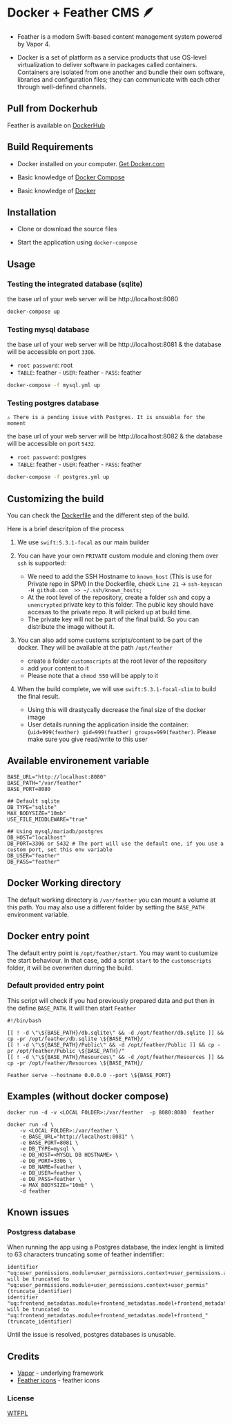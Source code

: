 # Docker + Feather CMS 🪶

- Feather is a modern Swift-based content management system powered by Vapor 4.

- Docker is a set of platform as a service products that use OS-level virtualization to deliver software in packages called containers. Containers are isolated from one another and bundle their own software, libraries and configuration files; they can communicate with each other through well-defined channels. 

## Pull from Dockerhub

Feather is available on [DockerHub](https://hub.docker.com/r/feathercms/feathercms)

## Build Requirements 

- Docker installed on your computer. [Get Docker.com](https://docs.docker.com/get-docker/)

- Basic knowledge of [Docker Compose](https://docs.docker.com/compose/)

- Basic knowledge of [Docker](https://docs.docker.com/)


## Installation

- Clone or download the source files

- Start the application using `docker-compose`

## Usage

### Testing the integrated database (sqlite)
the base url of your web server will be http://localhost:8080


```bash
docker-compose up
```

### Testing mysql database
the base url of your web server will be http://localhost:8081
& the database will be accessible on port `3306`. 
- `root password`: root
- `TABLE`: feather - `USER`: feather - `PASS`: feather

```bash
docker-compose -f mysql.yml up
```

### Testing postgres database
`⚠️ There is a pending issue with Postgres. It is unsuable for the moment`

the base url of your web server will be http://localhost:8082
& the database will be accessible on port `5432`. 
- `root password`: postgres
- `TABLE`: feather - `USER`: feather - `PASS`: feather

```bash
docker-compose -f postgres.yml up
```

## Customizing the build

You can check the [Dockerfile](https://github.com/FeatherCMS/feather/blob/main/Dockerfile?raw=true) and the different step of the build.

Here is a brief descritpion of the process

1. We use `swift:5.3.1-focal` as our main builder
2. You can have your own `PRIVATE` custom module and cloning them over `ssh` is supported:
    -  We need to add the SSH Hostname to `known_host` (This is use for Private repo in SPM)
    In the Dockerfile, check `Line 21` -> `ssh-keyscan -H github.com  >> ~/.ssh/known_hosts;`
    -  At the root level of the repository, create a folder `ssh` and copy a `unencrypted` private key to this folder. The public key should have accesas to the private repo. It will picked up at build time.
    - The private key will not be part of the final build. So you can distribute the image without it.
4. You can also add some customs scripts/content to be part of the docker. They will be available at the path `/opt/feather` 
    - create a folder `customscripts` at the root lever of the repository
    - add your content to it
    - Please note that a `chmod 550` will be apply to it

3. When the build complete, we will use `swift:5.3.1-focal-slim` to build the final result. 
    - Using this will drastycally decrease the final size of the docker image
    - User details running the application inside the container:(`uid=999(feather) gid=999(feather) groups=999(feather)`. Please make sure you give read/write to this user

## Available environement variable 

```
BASE_URL="http://localhost:8080"
BASE_PATH="/var/feather"
BASE_PORT=8080

## Default sqlite
DB_TYPE="sqlite"
MAX_BODYSIZE="10mb"
USE_FILE_MIDDLEWARE="true"

## Using mysql/mariadb/postgres
DB_HOST="localhost"
DB_PORT=3306 or 5432 # The port will use the default one, if you use a custom port, set this env variable
DB_USER="feather"
DB_PASS="feather"
```
## Docker Working directory

The default working directory is `/var/feather` you can mount a volume at this path. You may also use a different folder by setting the `BASE_PATH` environment variable.


## Docker entry point

The default entry point is `/opt/feather/start`. You may want to custumize the start behaviour. In that case, add a script `start` to the `customscripts` folder, it will be overwriten durring the build.

### Default provided entry point

This script will check if you had previously prepared data and put then in the define `BASE_PATH`. It will then start `Feather`

```
#!/bin/bash

[[ ! -d \"\${BASE_PATH}/db.sqlite\" && -d /opt/feather/db.sqlite ]] && cp -pr /opt/feather/db.sqlite \${BASE_PATH}/
[[ ! -d \"\${BASE_PATH}/Public\" && -d /opt/feather/Public ]] && cp -pr /opt/feather/Public \${BASE_PATH}/"
[[ ! -d \"\${BASE_PATH}/Resources\" && -d /opt/feather/Resources ]] && cp -pr /opt/feather/Resources \${BASE_PATH}/

Feather serve --hostname 0.0.0.0 --port \${BASE_PORT}
```

## Examples (without docker compose)

```
docker run -d -v <LOCAL FOLDER>:/var/feather  -p 8080:8080  feather
```

```
docker run -d \
    -v <LOCAL FOLDER>:/var/feather \
    -e BASE_URL="http://localhost:8081" \
    -e BASE_PORT=8081 \
    -e DB_TYPE=mysql \
    -e DB_HOST=<MYSQL DB HOSTNAME> \
    -e DB_PORT=3306 \
    -e DB_NAME=feather \
    -e DB_USER=feather \
    -e DB_PASS=feather \
    -e MAX_BODYSIZE="10mb" \
    -d feather

```


## Known issues

### Postgress database

When running the app using a Postgres database, the index lenght is limited to 63 characters truncating some of feather indentifier:
```
identifier "uq:user_permissions.module+user_permissions.context+user_permissions.action" will be truncated to "uq:user_permissions.module+user_permissions.context+user_permis" (truncate_identifier)
identifier "uq:frontend_metadatas.module+frontend_metadatas.model+frontend_metadatas.reference" will be truncated to "uq:frontend_metadatas.module+frontend_metadatas.model+frontend_" (truncate_identifier)
```

Until the issue is resolved, postgres databases is unusable.

## Credits

- [Vapor](https://vapor.codes) - underlying framework
- [Feather icons](https://feathericons.com) - feather icons


### License

[WTFPL](LICENSE)

